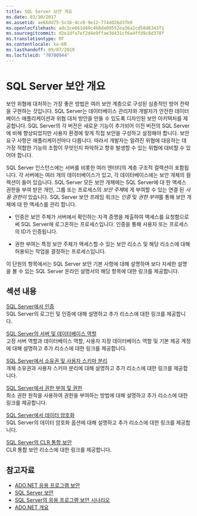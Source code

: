 ```yaml
---
title: SQL Server 보안 개요
ms.date: 03/30/2017
ms.assetid: ae66dd75-5c16-4cc0-9e12-774dd26d3fb9
ms.openlocfilehash: adc1ce661d49c468de09552ea36a2cd58d6343f1
ms.sourcegitcommit: d2e1dfa7ef2d4e9ffae3d431cf6a4ffd9c8d378f
ms.translationtype: MT
ms.contentlocale: ko-KR
ms.lasthandoff: 09/07/2019
ms.locfileid: "70780944"
---
```

# <a name="overview-of-sql-server-security"></a>SQL Server 보안 개요
보안 위협에 대처하는 가장 좋은 방법은 여러 보안 계층으로 구성된 심층적인 방어 전략을 구현하는 것입니다. SQL Server는 데이터베이스 관리자와 개발자가 안전한 데이터베이스 애플리케이션과 위협 대처 방안을 만들 수 있도록 디자인된 보안 아키텍처를 제공합니다. SQL Server의 각 버전은 새로운 기능이 추가되어 이전 버전의 SQL Server에 비해 향상되었지만 사용자 환경에 맞게 직접 보안을 구성하고 설정해야 합니다. 보안 요구 사항은 애플리케이션마다 다릅니다. 따라서 개발자는 알려진 위협에 대응하는 데 가장 적합한 기능의 조합이 무엇인지 파악하고 향후 발생할 수 있는 위협에 대비할 수 있어야 합니다.  
  
 SQL Server 인스턴스에는 서버를 비롯한 여러 엔터티의 계층 구조적 컬렉션이 포함됩니다. 각 서버에는 여러 개의 데이터베이스가 있고, 각 데이터베이스에는 보안 개체의 컬렉션이 들어 있습니다. SQL Server 모든 보안 개체에는 SQL Server에 대 한 액세스 권한을 부여 받은 개인, 그룹 또는 프로세스의 *보안 주체*에 게 부여할 수 있는 연결 된 *사용 권한이* 있습니다. SQL Server 보안 프레임 워크는 *인증* 및 *권한 부여*를 통해 보안 개체에 대 한 액세스를 관리 합니다.  
  
- 인증은 보안 주체가 서버에서 확인하는 자격 증명을 제출하여 액세스를 요청함으로써 SQL Server에 로그온하는 프로세스입니다. 인증을 통해 사용자 또는 프로세스의 ID가 인증됩니다.  
  
- 권한 부여는 특정 보안 주체가 액세스할 수 있는 보안 리소스 및 해당 리소스에 대해 허용되는 작업을 결정하는 프로세스입니다.  
  
 이 단원의 항목에서는 SQL Server 보안 기본 사항에 대해 설명하며 보다 자세한 설명을 볼 수 있는 SQL Server 온라인 설명서의 해당 항목에 대한 링크를 제공합니다.  
  
## <a name="in-this-section"></a>섹션 내용  
 [SQL Server에서 인증](authentication-in-sql-server.md)  
 SQL Server의 로그인 및 인증에 대해 설명하고 추가 리소스에 대한 링크를 제공합니다.  
  
 [SQL Server의 서버 및 데이터베이스 역할](server-and-database-roles-in-sql-server.md)  
 고정 서버 역할과 데이터베이스 역할, 사용자 지정 데이터베이스 역할 및 기본 제공 계정에 대해 설명하고 추가 리소스에 대한 링크를 제공합니다.  
  
 [SQL Server에서 소유권 및 사용자 스키마 분리](ownership-and-user-schema-separation-in-sql-server.md)  
 개체 소유권과 사용자 스키마 분리에 대해 설명하고 추가 리소스에 대한 링크를 제공합니다.  
  
 [SQL Server에서 권한 부여 및 권한](authorization-and-permissions-in-sql-server.md)  
 최소 권한 원칙을 사용하여 권한을 부여하는 방법에 대해 설명하고 추가 리소스에 대한 링크를 제공합니다.  
  
 [SQL Server에서 데이터 암호화](data-encryption-in-sql-server.md)  
 SQL Server의 데이터 암호화 옵션에 대해 설명하고 추가 리소스에 대한 링크를 제공합니다.  
  
 [SQL Server의 CLR 통합 보안](clr-integration-security-in-sql-server.md)  
 CLR 통합 보안 리소스에 대한 링크를 제공합니다.  
  
## <a name="see-also"></a>참고자료

- [ADO.NET 응용 프로그램 보안](../securing-ado-net-applications.md)
- [SQL Server 보안](sql-server-security.md)
- [SQL Server의 응용 프로그램 보안 시나리오](application-security-scenarios-in-sql-server.md)
- [ADO.NET 개요](../ado-net-overview.md)
